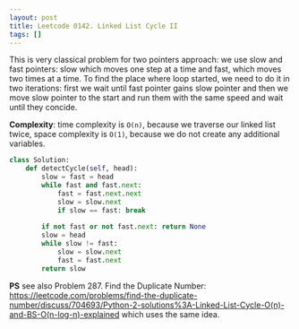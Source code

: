 ```yaml
---
layout: post
title: Leetcode 0142. Linked List Cycle II
tags: []
---
```


This is very classical problem for two pointers approach: we use slow and fast pointers: slow which moves one step at a time and fast, which moves two times at a time. To find the place where loop started, we need to do it in two iterations: first we wait until fast pointer gains slow pointer and then we move slow pointer to the start and run them with the same speed and wait until they concide.

**Complexity**: time complexity is `O(n)`, because we traverse our linked list twice, space complexity is `O(1)`, because we do not create any additional variables.

```python
class Solution:
    def detectCycle(self, head):
        slow = fast = head
        while fast and fast.next:
            fast = fast.next.next
            slow = slow.next
            if slow == fast: break
                
        if not fast or not fast.next: return None
        slow = head
        while slow != fast:
            slow = slow.next
            fast = fast.next
        return slow
```

**PS** see also Problem 287. Find the Duplicate Number: https://leetcode.com/problems/find-the-duplicate-number/discuss/704693/Python-2-solutions%3A-Linked-List-Cycle-O(n)-and-BS-O(n-log-n)-explained which uses the same idea.
